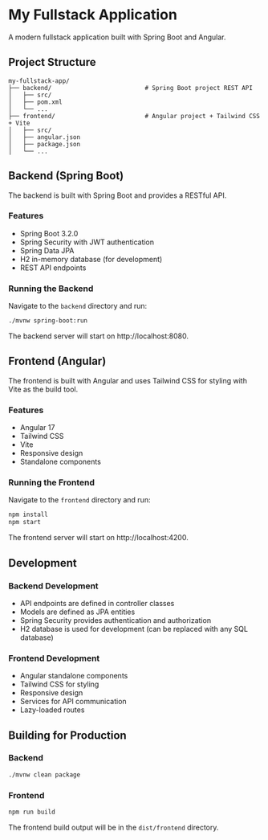 # My Fullstack Application

A modern fullstack application built with Spring Boot and Angular.

## Project Structure

```
my-fullstack-app/
├── backend/                          # Spring Boot project REST API
│   ├── src/
│   ├── pom.xml
│   └── ...
├── frontend/                         # Angular project + Tailwind CSS + Vite
│   ├── src/
│   ├── angular.json
│   ├── package.json
│   └── ...
```

## Backend (Spring Boot)

The backend is built with Spring Boot and provides a RESTful API.

### Features

- Spring Boot 3.2.0
- Spring Security with JWT authentication
- Spring Data JPA
- H2 in-memory database (for development)
- REST API endpoints

### Running the Backend

Navigate to the `backend` directory and run:

```bash
./mvnw spring-boot:run
```

The backend server will start on http://localhost:8080.

## Frontend (Angular)

The frontend is built with Angular and uses Tailwind CSS for styling with Vite as the build tool.

### Features

- Angular 17
- Tailwind CSS
- Vite
- Responsive design
- Standalone components

### Running the Frontend

Navigate to the `frontend` directory and run:

```bash
npm install
npm start
```

The frontend server will start on http://localhost:4200.

## Development

### Backend Development

- API endpoints are defined in controller classes
- Models are defined as JPA entities
- Spring Security provides authentication and authorization
- H2 database is used for development (can be replaced with any SQL database)

### Frontend Development

- Angular standalone components
- Tailwind CSS for styling
- Responsive design
- Services for API communication
- Lazy-loaded routes

## Building for Production

### Backend

```bash
./mvnw clean package
```

### Frontend

```bash
npm run build
```

The frontend build output will be in the `dist/frontend` directory.
